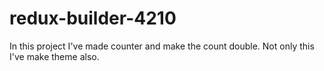 # redux-builder-4210
In this project I've made counter and make the count double. Not only this I've make theme also. 
